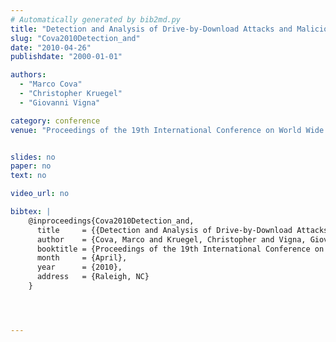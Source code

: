 ```yaml
---
# Automatically generated by bib2md.py
title: "Detection and Analysis of Drive-by-Download Attacks and Malicious JavaScript Code"
slug: "Cova2010Detection_and"
date: "2010-04-26"
publishdate: "2000-01-01"

authors:
  - "Marco Cova"
  - "Christopher Kruegel"
  - "Giovanni Vigna"

category: conference
venue: "Proceedings of the 19th International Conference on World Wide Web (WWW)"


slides: no
paper: no
text: no

video_url: no

bibtex: |
    @inproceedings{Cova2010Detection_and,
      title     = {{Detection and Analysis of Drive-by-Download Attacks and Malicious JavaScript Code}},
      author    = {Cova, Marco and Kruegel, Christopher and Vigna, Giovanni},
      booktitle = {Proceedings of the 19th International Conference on World Wide Web (WWW)},
      month     = {April},
      year      = {2010},
      address   = {Raleigh, NC}
    }




---
```



